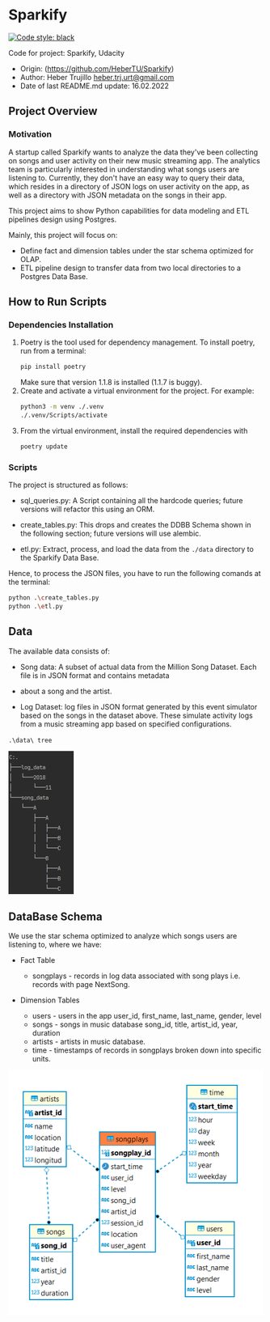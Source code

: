 Sparkify
==============================
[![Code style: black](https://img.shields.io/badge/code%20style-black-000000.svg)](https://github.com/psf/black)

Code for project: Sparkify, Udacity

- Origin: (https://github.com/HeberTU/Sparkify)
- Author: Heber Trujillo <heber.trj.urt@gmail.com>
- Date of last README.md update: 16.02.2022

## Project Overview

### Motivation

A startup called Sparkify wants to analyze the data they've been collecting on songs and user activity 
on their new music streaming app. The analytics team is particularly interested in understanding what
songs users are listening to. Currently, they don't have an easy way to query their data, which resides 
in a directory of JSON logs on user activity on the app, as well as a directory with JSON metadata on the 
songs in their app.

This project aims to show Python capabilities for data modeling and ETL pipelines design using Postgres.

Mainly, this project will focus on:

* Define fact and dimension tables under the star schema optimized for OLAP.
* ETL pipeline design to transfer data from two local directories to a Postgres Data Base.

## How to Run Scripts 

### Dependencies Installation 

1. Poetry is the tool used for dependency management. To install poetry, run from a terminal:
    ```bash
    pip install poetry
    ```
    Make sure that version 1.1.8 is installed (1.1.7 is buggy).
2. Create and activate a virtual environment for the project. For example:
    ```bash
    python3 -m venv ./.venv
    ./.venv/Scripts/activate
    ```
3. From the virtual environment, install the required dependencies with
    ```bash
    poetry update
    ```

### Scripts

The project is structured as follows:

* sql_queries.py: A Script containing all the hardcode queries; future versions will refactor this using an ORM.

* create_tables.py: This drops and creates the DDBB Schema shown in the following section; future versions will use alembic.

* etl.py: Extract, process, and load the data from the `./data` directory to the Sparkify Data Base.

Hence, to process the JSON files, you have to run the following comands at the terminal:

```bash
python .\create_tables.py
python .\etl.py
```

## Data

The available data consists of:

* Song data: A subset of actual data from the Million Song Dataset. Each file is in JSON format and contains metadata 
* about a song and the artist. 

* Log Dataset: log files in JSON format generated by this event simulator based on the songs in the dataset 
above. These simulate activity logs from a music streaming app based on specified configurations.

   
`.\data\ tree`

![img.png](imgs/data-tree.png)

## DataBase Schema

We use the star schema optimized to analyze which songs users are listening to, where we have:

* Fact Table
  * songplays - records in log data associated with song plays i.e. records with page NextSong.
  
* Dimension Tables
  * users - users in the app user_id, first_name, last_name, gender, level
  * songs - songs in music database song_id, title, artist_id, year, duration
  * artists - artists in music database.
  * time - timestamps of records in songplays broken down into specific units.

![img.png](imgs/Sparkify-db-model.PNG)